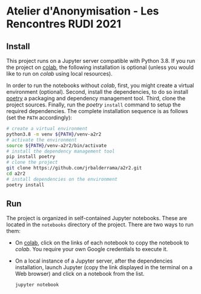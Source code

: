 # Atelier d'Anonymisation - Les Rencontres RUDI 2021

## Install
This project runs on a Jupyter server compatible with Python 3.8.
If you run the project on [colab](https://colab.research.google.com/),
the following installation is optional (unless you would like to run on
*colab* using local resources).

In order to run the notebooks without *colab*, first, you might create a
virtual environment (optional). Second, install the dependencies,
to do so install [poetry](https://python-poetry.org) a packaging and
dependency management tool. Third, clone the project sources. Finally,
run the *poetry* `install` command to setup the required dependencies.
The complete installation sequence is as follows (set the `PATH`
accordingly):

```bash
# create a virtual environment  
python3.8 -m venv ${PATH}/venv-a2r2
# activate the environment
source ${PATH}/venv-a2r2/bin/activate 
# install the dependency management tool
pip install poetry
# clone the project
git clone https://github.com/jrbalderrama/a2r2.git 
cd a2r2
# install dependencies on the environment
poetry install
```

## Run
The project is organized in self-contained Jupyter notebooks. These are
located in the `notebooks` directory of the project. There are two ways 
to run them:

- On [colab](https://colab.research.google.com/), click on the links of
  each notebook to copy the notebook to *colab*. You require your own
  Google credentials to execute it.
- On a local instance of a Jupyter server, after the dependencies
  installation, launch Jupyter (copy the link displayed in the terminal
  on a Web browser) and click on a notebook from the list.

  ```bash
  jupyter notebook
  ```
